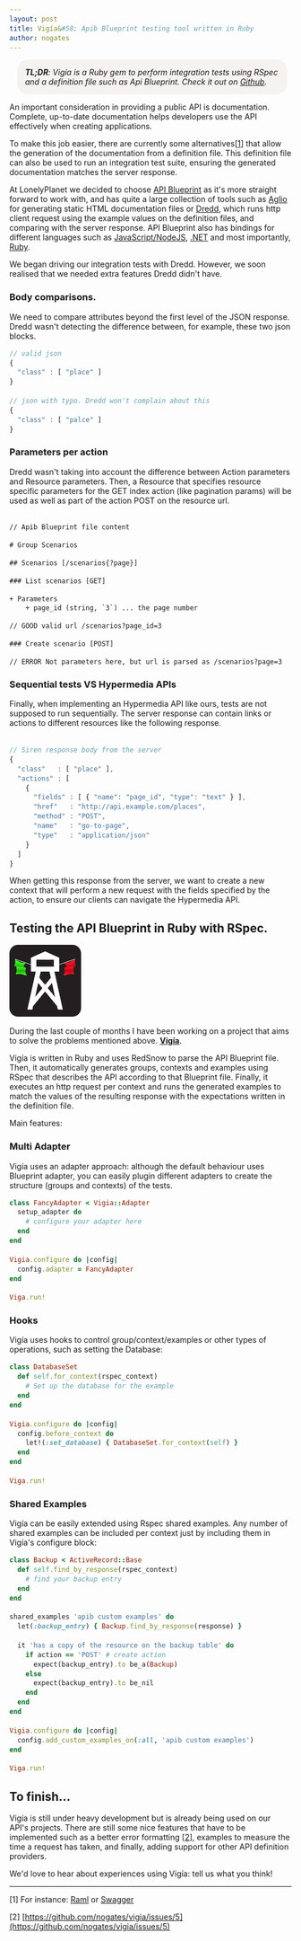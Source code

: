 ```yaml
---
layout: post
title: Vigía&#58; Apib Blueprint testing tool written in Ruby
author: nogates
---
```


<div style='border-radius: 20px; padding: 1em; width: 90%; margin: 1em; background-color: #f5f2f0; font-style: italic'>
<strong>TL;DR</strong>:
Vigía is a Ruby gem to perform integration tests using RSpec
and a definition file such as Api Blueprint. Check it out on <a href="http://github.com/nogates/vigia">Github</a>.
</div>

An important consideration in providing a public API is documentation. Complete, up-to-date documentation helps developers use the API effectively when creating applications.

To make this job easier, there are currently some alternatives[[1](#note_1)] that allow the generation of the documentation from a definition file. This definition file can also be used to run an integration test suite, ensuring the generated documentation matches the server response.

At LonelyPlanet we decided to choose [API Blueprint](http://apiblueprint.org/) as it's more straight forward to work with, and has quite a large collection of tools such as [Aglio](https://github.com/danielgtaylor/aglio) for generating static HTML documentation files or [Dredd](https://github.com/apiaryio/dredd), which runs http client request using the example values on the definition files, and comparing with the server response. API Blueprint also has bindings for different languages such as [JavaScript/NodeJS](https://github.com/apiaryio/protagonist), [.NET](https://github.com/brutski/snowcrash-dot-net-wrapper) and most importantly, [Ruby](https://github.com/apiaryio/redsnow).

We began driving our integration tests with Dredd. However, we soon realised that we needed extra features Dredd didn't have.

### Body comparisons.

We need to compare attributes beyond the first level of the JSON response. Dredd wasn't detecting the difference between, for example, these two json blocks.

```javascript
// valid json
{
  "class" : [ "place" ]
}

// json with typo. Dredd won't complain about this
{
  "class" : [ "palce" ]
}

```

### Parameters per action

Dredd wasn't taking into account the difference between Action parameters and Resource parameters. Then, a Resource that specifies resource specific parameters for the GET index action (like pagination params) will be used as well as part of the action POST on the resource url.

```http

// Apib Blueprint file content

# Group Scenarios

## Scenarios [/scenarios{?page}]

### List scenarios [GET]

+ Parameters
    + page_id (string, `3`) ... the page number

// GOOD valid url /scenarios?page_id=3

### Create scenario [POST]

// ERROR Not parameters here, but url is parsed as /scenarios?page=3

```

### Sequential tests VS Hypermedia APIs

Finally, when implementing an Hypermedia API like ours, tests are not supposed to run sequentially. The server response can contain links or actions to different resources like the following response.

```javascript

// Siren response body from the server
{
  "class"   : [ "place" ],
  "actions" : [
    {
      "fields" : [ { "name": "page_id", "type": "text" } ],
      "href"   : "http://api.example.com/places",
      "method" : "POST",
      "name"   : "go-to-page",
      "type"   : "application/json"
    }
  ]
}
```

When getting this response from the server, we want to create a new context that will perform a new request with the fields specified by the action, to ensure our clients can navigate the Hypermedia API.

## Testing the API Blueprint in Ruby with RSpec.

<img class="right" src="/img/vigia.png">

During the last couple of months I have been working on a project that aims to solve the problems mentioned above. **[Vigía](http://github.com/nogates/vigia)**.

Vigía is written in Ruby and uses RedSnow to parse the API Blueprint file. Then, it automatically generates groups, contexts and examples using RSpec that describes the API according to that Blueprint file. Finally, it executes an http request per context and runs the generated examples to match the values of the resulting response with the expectations written in the definition file.

Main features:

### Multi Adapter

Vigía uses an adapter approach: although the default behaviour uses Blueprint adapter, you can easily plugin different adapters to create the structure (groups and contexts) of the tests.

```ruby
class FancyAdapter < Vigia::Adapter
  setup_adapter do
    # configure your adapter here
  end
end

Vigia.configure do |config|
  config.adapter = FancyAdapter
end

Viga.run!
```

### Hooks

Vigía uses hooks to control group/context/examples or other types of operations, such as setting the Database:

```ruby
class DatabaseSet
  def self.for_context(rspec_context)
    # Set up the database for the example
  end
end

Vigia.configure do |config|
  config.before_context do
    let!(:set_database) { DatabaseSet.for_context(self) }
  end
end

Viga.run!
```

### Shared Examples

Vigía can be easily extended using Rspec shared examples. Any number of shared examples can be included per context just by including them in Vigía's configure block:

```ruby
class Backup < ActiveRecord::Base
  def self.find_by_response(rspec_context)
    # find your backup entry
  end
end

shared_examples 'apib custom examples' do
  let(:backup_entry) { Backup.find_by_response(response) }

  it 'has a copy of the resource on the backup table' do
    if action == 'POST' # create action
      expect(backup_entry).to be_a(Backup)
    else
      expect(backup_entry).to be_nil
    end
  end
end

Vigia.configure do |config|
  config.add_custom_examples_on(:all, 'apib custom examples')
end

Viga.run!
```

## To finish...

Vigía is still under heavy development but is already being used on our API's projects. There are still some nice features that have to be implemented such as a better error formatting [[2](#note_2)], examples to measure the time a request has taken, and finally, adding support for other API definition providers.

We'd love to hear about experiences using Vigía: tell us what you think!

----
<a name="note_1"></a>

\[1\] For instance: [Raml](http://raml.org) or [Swagger](https://helloreverb.com/developers/swagger)

<a name="note_2"></a>

\[2\] [https://github.com/nogates/vigia/issues/5](https://github.com/nogates/vigia/issues/5)


